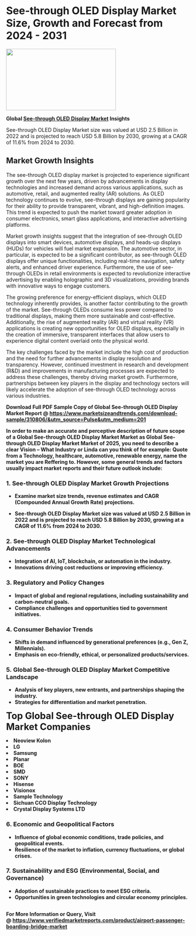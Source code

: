<H1>See-through OLED Display Market Size, Growth and Forecast from 2024 - 2031</H1><img class="aligncenter size-medium wp-image-584254" src="https://thirdeyenews.in/wp-content/uploads/2024/09/Global-Market-Research-300x168.jpeg" alt="" width="300" height="168" /><p><strong>Global&nbsp;<a href="https://www.marketsizeandtrends.com/download-sample/310806/&amp;utm_source=Pulse&amp;utm_medium=201">See-through OLED Display Market</a> Insights</strong></p><p>See-through OLED Display Market size was valued at USD 2.5 Billion in 2022 and is projected to reach USD 5.8 Billion by 2030, growing at a CAGR of 11.6% from 2024 to 2030.</p><p><h2>Market Growth Insights</h2> <p>The see-through OLED display market is projected to experience significant growth over the next few years, driven by advancements in display technologies and increased demand across various applications, such as automotive, retail, and augmented reality (AR) solutions. As OLED technology continues to evolve, see-through displays are gaining popularity for their ability to provide transparent, vibrant, and high-definition images. This trend is expected to push the market toward greater adoption in consumer electronics, smart glass applications, and interactive advertising platforms.</p> <p><strong></strong></p> <p>Market growth insights suggest that the integration of see-through OLED displays into smart devices, automotive displays, and heads-up displays (HUDs) for vehicles will fuel market expansion. The automotive sector, in particular, is expected to be a significant contributor, as see-through OLED displays offer unique functionalities, including real-time navigation, safety alerts, and enhanced driver experience. Furthermore, the use of see-through OLEDs in retail environments is expected to revolutionize interactive advertising by enabling holographic and 3D visualizations, providing brands with innovative ways to engage customers.</p> <p>The growing preference for energy-efficient displays, which OLED technology inherently provides, is another factor contributing to the growth of the market. See-through OLEDs consume less power compared to traditional displays, making them more sustainable and cost-effective. Additionally, the rise of augmented reality (AR) and virtual reality (VR) applications is creating new opportunities for OLED displays, especially in the creation of immersive, transparent interfaces that allow users to experience digital content overlaid onto the physical world.</p> <p>The key challenges faced by the market include the high cost of production and the need for further advancements in display resolution and transparency. However, continued investment in research and development (R&D) and improvements in manufacturing processes are expected to address these challenges, thereby driving market growth. Furthermore, partnerships between key players in the display and technology sectors will likely accelerate the adoption of see-through OLED technology across various industries.</p> <p><strong></p><p><span class=""><strong>Download Full PDF Sample Copy of Global See-through OLED Display Market Report</strong> @ <a href="https://www.marketsizeandtrends.com/download-sample/310806/&amp;utm_source=Pulse&amp;utm_medium=201" target="_blank">https://www.marketsizeandtrends.com/download-sample/310806/&amp;utm_source=Pulse&amp;utm_medium=201</a></span></p><p>In order to make an accurate and perceptive description of future scope of a Global&nbsp;See-through OLED Display Market Market as Global&nbsp;See-through OLED Display Market Market of 2025, you need to describe a clear Vision &ndash; What Industry or Linda can you think of for example: Quote from a Technology, healthcare, automotive, renewable energy, name the market you are Reffering to. However, some general trends and factors usually impact market reports and their future outlook include:</p><h3>1.&nbsp;<strong>See-through OLED Display Market Growth Projections</strong></h3><ul><li>Examine market size trends, revenue estimates and CAGR (Compounded Annual Growth Rate) projections.</li><li><p>See-through OLED Display Market size was valued at USD 2.5 Billion in 2022 and is projected to reach USD 5.8 Billion by 2030, growing at a CAGR of 11.6% from 2024 to 2030.</p></li></ul><h3>2.&nbsp;<strong>See-through OLED Display Market Technological Advancements</strong></h3><ul><li>Integration of AI, IoT, blockchain, or automation in the industry.</li><li>Innovations driving cost reductions or improving efficiency.</li></ul><h3>3.&nbsp;<strong>Regulatory and Policy Changes</strong></h3><ul><li>Impact of global and regional regulations, including sustainability and carbon-neutral goals.</li><li>Compliance challenges and opportunities tied to government initiatives.</li></ul><h3>4.&nbsp;<strong>Consumer Behavior Trends</strong></h3><ul><li>Shifts in demand influenced by generational preferences (e.g., Gen Z, Millennials).</li><li>Emphasis on eco-friendly, ethical, or personalized products/services.</li></ul><h3>5.&nbsp;<strong>Global See-through OLED Display Market Competitive Landscape</strong></h3><ul><li>Analysis of key players, new entrants, and partnerships shaping the industry.</li><li>Strategies for differentiation and market penetration.</li></ul><p data-pm-slice="1 1 []"><span style="color: inherit; font-family: inherit; font-size: 25px;">Top Global See-through OLED Display Market Companies</span></p><div class="" data-test-id=""><p><li>Neoview Kolon</li><li> LG</li><li> Samsung</li><li> Planar</li><li> BOE</li><li> SMD</li><li> SONY</li><li> Hisense</li><li> Visionox</li><li> Sample Technology</li><li> Sichuan CCO Display Technology</li><li> Crystal Display Systems LTD</li></p></div><h3>6.&nbsp;<strong>Economic and Geopolitical Factors</strong></h3><ul><li>Influence of global economic conditions, trade policies, and geopolitical events.</li><li>Resilience of the market to inflation, currency fluctuations, or global crises.</li></ul><h3>7.&nbsp;<strong>Sustainability and ESG (Environmental, Social, and Governance)</strong></h3><ul><li>Adoption of sustainable practices to meet ESG criteria.</li><li>Opportunities in green technologies and circular economy principles.</li></ul><h2><strong style="font-size: 14px;">For More Information or Query, Visit @&nbsp;</strong><a style="background-color: #ffffff; font-size: 14px;" href="https://www.marketsizeandtrends.com/report/see-through-oled-display-market/" target="_blank">https://www.verifiedmarketreports.com/product/airport-passenger-boarding-bridge-market</a></h2>